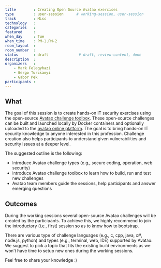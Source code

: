 ```yaml
---
title        : Creating Open Source Avatao exercises
type         : user-session      # working-session, user-session
track        : Misc
technology   :
categories   :
featured     :
when_day     : Tue
when_time    : PM-1,PM-2
room_layout  :
room_number  :
status       : draft              # draft, review-content, done
description  :
organizers   :
    - Mark Felegyhazi
    - Gergo Turcsanyi
    - Gabor Pek
participants :
---
```


## What

The goal of this session is to create hands-on IT security exercises using the open-source [Avatao challenge toolbox](https://github.com/avatao-content/challenge-toolbox). These open-source challenges can be built and launched locally by Docker containers and optionally uploaded to the [avatao online platform](https://platform.avatao.com). The goal is to bring hands-on IT security knowledge to anyone interested in this profession. Challenge creation also helps participants to understand given vulnerabilities and security issues at a deeper level. 

The suggested outline is the following:

* Introduce Avatao challenge types (e.g., secure coding, operation, web security)
* Introduce Avatao challenge toolbox to learn how to build, run and test new challenges
* Avatao team members guide the sessions, help participants and answer emerging questions

## Outcomes

During the working sessions several open-source Avatao challenges will be created by the participants. To achieve this, we highly recommend to join the introductory (i.e., first) session so as to know how to bootstrap. 

There are various type of challenge languages (e.g., c, cpp, java, c#, node.js, python) and types (e.g., terminal, web, IDE) supported by Avatao. We suggest to pick a topic that fits the existing build environments as we won't have time to setup new ones during the working sessions. 

Feel free to share your knowledge :)
